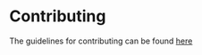 # Contributing

The guidelines for contributing can be found [here](https://dolittle.github.io/bifrost/Articles/contributing.html)